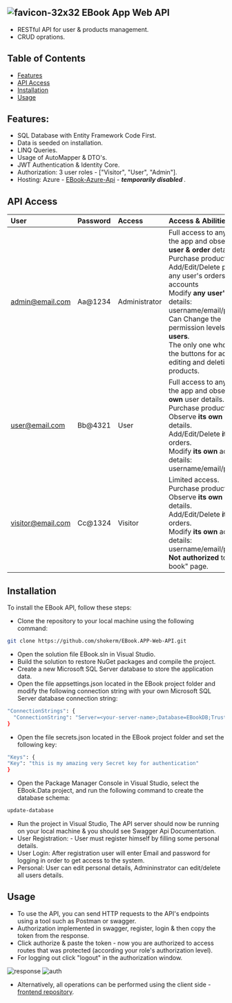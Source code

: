 ## ![favicon-32x32](https://github.com/shokerm/EBook.APP-Web-API/assets/96984377/c0e6f574-5459-4839-a274-967ee5732692) EBook App Web API 
- RESTful API for user & products management.
- CRUD oprations.

## Table of Contents

- [Features](#features)
- [API Access](#api-access)
- [Installation](#installation)
- [Usage](#usage)


## Features:
- SQL Database with Entity Framework Code First.
- Data is seeded on installation.
- LINQ Queries.
- Usage of AutoMapper & DTO's.
- JWT Authentication & Identity Core.
- Authorization: 3 user roles - ["Visitor", "User", "Admin"].
- Hosting: Azure - [EBook-Azure-Api](https://ebookapi20230627230225.azurewebsites.net/swagger) - <em><strong> temporarily disabled </strong></em>.



## API Access
| User              | Password                   | Access       |  Access & Abilities           |        
| :---------------  | :------------------------- | :----------- | :-----------
| admin@email.com   | Aa@1234                    | Administrator|  Full access to any page in the app and observe <strong>any user & order</strong> details.<br> Purchase products.<br>Add/Edit/Delete products, any user's orders and accounts <br> Modify <strong>any user's</strong> account details: username/email/password.<br> Can Change the permission levels of <strong>all users</strong>.<br>The only one who can see the buttons for adding, editing and deleting products.|
| user@email.com    | Bb@4321                    | User         |Full access to any page in the app and observe <strong>its own</strong> user details.<br> Purchase products.<br>Observe <strong>its own</strong> user details.<br>Add/Edit/Delete <strong>its own</strong> orders.<br> Modify <strong>its own</strong> account's details:  username/email/password. |
| visitor@email.com | Cc@1324                    | Visitor      |Limited access.<br> Purchase products. <br> Observe <strong>its own</strong> user details.<br>Add/Edit/Delete <strong>its own</strong> orders.<br> Modify <strong>its own</strong> account's details: username/email/password.<br><strong>Not authorized</strong> to see "my book" page. |

## Installation

To install the EBook API, follow these steps:
- Clone the repository to your local machine using the following command:
```bash
git clone https://github.com/shokerm/EBook.APP-Web-API.git
```
- Open the solution file EBook.sln in Visual Studio.
- Build the solution to restore NuGet packages and compile the project.
- Create a new Microsoft SQL Server database to store the application data.
- Open the file appsettings.json located in the EBook project folder and modify the following connection string with your own Microsoft SQL Server database connection string:
```bash
"ConnectionStrings": {
  "ConnectionString": "Server=<your-server-name>;Database=EBookDB;Trusted_Connection = True;TrustServerCertificate= True;"
}
```
- Open the file secrets.json located in the EBook project folder and set the following key:
```bash
"Keys": {
"Key": "this is my amazing very Secret key for authentication"
}
```

- Open the Package Manager Console in Visual Studio, select the EBook.Data project, and run the following command to create the database schema:
```bash
update-database
```
- Run the project in Visual Studio, The API server should now be running on your local machine & you should see Swagger Api Documentation.
- User Registration: - User must register himself by filling some personal details.
- User Login: After registration user will enter Email and password for logging in order to get access to the system.
- Personal: User can edit personal details, Admininstrator can edit/delete all users details.

## Usage
- To use the API, you can send HTTP requests to the API's endpoints using a tool such as Postman or swagger.
- Authorization implemented in swagger, register, login & then copy the token from the response.
- Click authorize & paste the token - now you are authorized to access routes that was protected (according your role's authorization level).
- For logging out click "logout" in the authorization window.
  
![response](https://github.com/shokerm/EBook.APP-Web-API/assets/96984377/ca742bc0-e9a4-4cab-a093-aed1a2c37949)
![auth](https://github.com/shokerm/EBook.APP-Web-API/assets/96984377/4c618974-30bf-4d02-9b4f-0dee718e88cf)

- Alternatively, all operations can be performed using the client side - [frontend repository](https://github.com/shokerm/EBook-App-Project).
